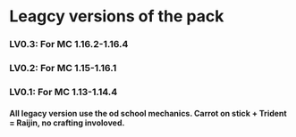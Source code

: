 # Leagcy versions of the pack

### LV0.3: For MC 1.16.2-1.16.4  

### LV0.2: For MC 1.15-1.16.1  

### LV0.1: For MC 1.13-1.14.4  

#### All legacy version use the od school mechanics.  Carrot on stick + Trident = Raijin,  no crafting involoved.
